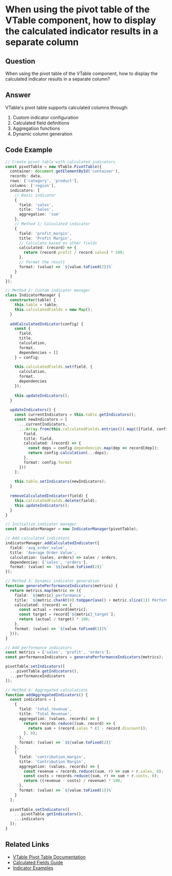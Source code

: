 # When using the pivot table of the VTable component, how to display the calculated indicator results in a separate column

## Question

When using the pivot table of the VTable component, how to display the calculated indicator results in a separate column?

## Answer

VTable's pivot table supports calculated columns through:
1. Custom indicator configuration
2. Calculated field definitions
3. Aggregation functions
4. Dynamic column generation

## Code Example

```typescript
// Create pivot table with calculated indicators
const pivotTable = new VTable.PivotTable({
  container: document.getElementById('container'),
  records: data,
  rows: ['category', 'product'],
  columns: ['region'],
  indicators: [
    // Basic indicator
    {
      field: 'sales',
      title: 'Sales',
      aggregation: 'sum'
    },
    // Method 1: Calculated indicator
    {
      field: 'profit_margin',
      title: 'Profit Margin',
      // Calculate based on other fields
      calculated: (record) => {
        return (record.profit / record.sales) * 100;
      },
      // Format the result
      format: (value) => `${value.toFixed(2)}%`
    }
  ]
});

// Method 2: Custom indicator manager
class IndicatorManager {
  constructor(table) {
    this.table = table;
    this.calculatedFields = new Map();
  }
  
  addCalculatedIndicator(config) {
    const {
      field,
      title,
      calculation,
      format,
      dependencies = []
    } = config;
    
    this.calculatedFields.set(field, {
      calculation,
      format,
      dependencies
    });
    
    this.updateIndicators();
  }
  
  updateIndicators() {
    const currentIndicators = this.table.getIndicators();
    const newIndicators = [
      ...currentIndicators,
      ...Array.from(this.calculatedFields.entries()).map(([field, config]) => ({
        field,
        title: field,
        calculated: (record) => {
          const deps = config.dependencies.map(dep => record[dep]);
          return config.calculation(...deps);
        },
        format: config.format
      }))
    ];
    
    this.table.setIndicators(newIndicators);
  }
  
  removeCalculatedIndicator(field) {
    this.calculatedFields.delete(field);
    this.updateIndicators();
  }
}

// Initialize indicator manager
const indicatorManager = new IndicatorManager(pivotTable);

// Add calculated indicators
indicatorManager.addCalculatedIndicator({
  field: 'avg_order_value',
  title: 'Average Order Value',
  calculation: (sales, orders) => sales / orders,
  dependencies: ['sales', 'orders'],
  format: (value) => `$${value.toFixed(2)}`
});

// Method 3: Dynamic indicator generation
function generatePerformanceIndicators(metrics) {
  return metrics.map(metric => ({
    field: `${metric}_performance`,
    title: `${metric.charAt(0).toUpperCase() + metric.slice(1)} Performance`,
    calculated: (record) => {
      const actual = record[metric];
      const target = record[`${metric}_target`];
      return (actual / target) * 100;
    },
    format: (value) => `${value.toFixed(1)}%`
  }));
}

// Add performance indicators
const metrics = ['sales', 'profit', 'orders'];
const performanceIndicators = generatePerformanceIndicators(metrics);

pivotTable.setIndicators([
  ...pivotTable.getIndicators(),
  ...performanceIndicators
]);

// Method 4: Aggregated calculations
function addAggregatedIndicators() {
  const indicators = [
    {
      field: 'total_revenue',
      title: 'Total Revenue',
      aggregation: (values, records) => {
        return records.reduce((sum, record) => {
          return sum + (record.sales * (1 - record.discount));
        }, 0);
      },
      format: (value) => `$${value.toFixed(2)}`
    },
    {
      field: 'contribution_margin',
      title: 'Contribution Margin',
      aggregation: (values, records) => {
        const revenue = records.reduce((sum, r) => sum + r.sales, 0);
        const costs = records.reduce((sum, r) => sum + r.costs, 0);
        return ((revenue - costs) / revenue) * 100;
      },
      format: (value) => `${value.toFixed(1)}%`
    }
  ];
  
  pivotTable.setIndicators([
    ...pivotTable.getIndicators(),
    ...indicators
  ]);
}
```

## Related Links

- [VTable Pivot Table Documentation](https://visactor.io/vtable/guide/pivot_table/basic)
- [Calculated Fields Guide](https://visactor.io/vtable/guide/pivot_table/calculated_fields)
- [Indicator Examples](https://visactor.io/vtable/examples/pivot/indicators)